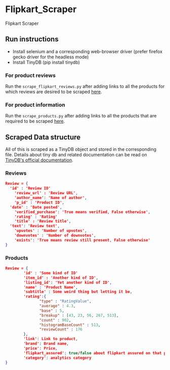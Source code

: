 # Flipkart_Scraper
Flipkart Scraper  

## Run instructions

- Install selenium and a corresponding web-browser driver (prefer firefox gecko driver for the headless mode)  
- Install TinyDB (pip install tinydb)  

### For product reviews
Run the `scrape_flipkart_reviews.py` after adding links to all the products for which reviews are desired to be scraped [here](https://github.com/LCS2-IIITD/Flipkart_Scraper/blob/master/scrape_flipkart_reviews.py#L36).  

### For product information
Run the `scrape_products.py` after adding links to all the products that are required to be scraped [here](https://github.com/LCS2-IIITD/Flipkart_Scraper/blob/master/scrape_products.py#L56).  

## Scraped Data structure
All of this is scraped as a TinyDB object and stored in the corresponding file. Details about tiny db and related documentation can be read on [TinyDB's official documentation](https://tinydb.readthedocs.io/en/latest/).  

### Reviews
```json
Review = {
  'id' : 'Review ID'
	'review_url' : 'Review URL', 
 	'author_name': 'Name of author', 
	'p_id' : 'Product ID', 
  'date' : 'Date posted', 
	'verified_purchase': 'True means verified, False otherwise', 
	'rating' : 'Rating'
	'title' : 'Review title', 
  'text': 'Review text', 
	'upvotes' : 'Number of upvotes',
	'downvotes' : 'Number of downvotes',
	'exists': 'True means review still present, False otherwise' 
}
```

### Products
```json
Review = {
		'id' : 'Some kind of ID'
		'item_id' : 'Another kind of ID', 
	 	'listing_id': 'Yet another kind of ID', 
		'name' : 'Product Name', 
	 	'subtitle' : Some weird thing but letting it be,
		'rating':{
	           "type" : "RatingValue",
	           "average" : 4.3,
	           "base" : 5,
	           "breakup" : [43, 23, 56, 267, 513],
	           "count" : 902,
	           "histogramBaseCount" : 513,
	           "reviewCount" : 176
	 	},
	 	'link': Link to product,
	 	'brand': Brand name,
		'price': Price,
		'flipkart_assured': true/false about flipkart assured on that product, 
		'category': analytics category
}
```
